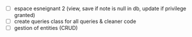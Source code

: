 - [ ] espace esneignant 2  (view, save if note is null in db, update if privilege granted)
- [ ] create queries class for all queries & cleaner code
- [ ] gestion of entities (CRUD)